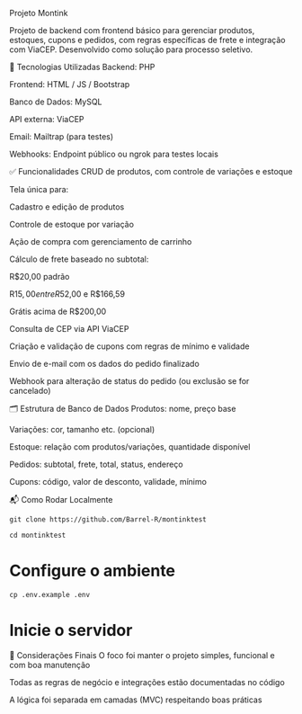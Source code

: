 Projeto Montink

Projeto de backend com frontend básico para gerenciar produtos, estoques, cupons e pedidos, com regras específicas de frete e integração com ViaCEP. Desenvolvido como solução para processo seletivo.

🧰 Tecnologias Utilizadas
Backend: PHP

Frontend: HTML / JS / Bootstrap

Banco de Dados: MySQL 

API externa: ViaCEP

Email: Mailtrap (para testes)

Webhooks: Endpoint público ou ngrok para testes locais

✅ Funcionalidades
CRUD de produtos, com controle de variações e estoque

Tela única para:

Cadastro e edição de produtos

Controle de estoque por variação

Ação de compra com gerenciamento de carrinho

Cálculo de frete baseado no subtotal:

R$20,00 padrão

R$15,00 entre R$52,00 e R$166,59

Grátis acima de R$200,00

Consulta de CEP via API ViaCEP

Criação e validação de cupons com regras de mínimo e validade

Envio de e-mail com os dados do pedido finalizado

Webhook para alteração de status do pedido (ou exclusão se for cancelado)

🗂️ Estrutura de Banco de Dados
Produtos: nome, preço base

Variações: cor, tamanho etc. (opcional)

Estoque: relação com produtos/variações, quantidade disponível

Pedidos: subtotal, frete, total, status, endereço

Cupons: código, valor de desconto, validade, mínimo

📬 Como Rodar Localmente
```
git clone https://github.com/Barrel-R/montinktest

cd montinktest
```

# Configure o ambiente
```
cp .env.example .env
```

# Inicie o servidor


📌 Considerações Finais
O foco foi manter o projeto simples, funcional e com boa manutenção

Todas as regras de negócio e integrações estão documentadas no código

A lógica foi separada em camadas (MVC) respeitando boas práticas
